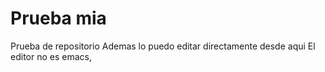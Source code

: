 Prueba mia
======

Prueba de repositorio
Ademas lo puedo editar directamente desde aqui
El editor no es emacs, 
